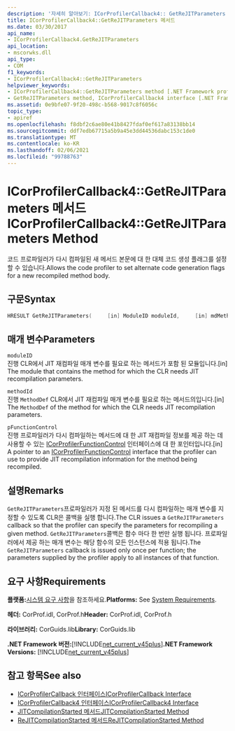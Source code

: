 ```yaml
---
description: '자세히 알아보기: ICorProfilerCallback4:: GetReJITParameters 메서드'
title: ICorProfilerCallback4::GetReJITParameters 메서드
ms.date: 03/30/2017
api_name:
- ICorProfilerCallback4.GetReJITParameters
api_location:
- mscorwks.dll
api_type:
- COM
f1_keywords:
- ICorProfilerCallback4::GetReJITParameters
helpviewer_keywords:
- ICorProfilerCallback4::GetReJITParameters method [.NET Framework profiling]
- GetReJITParameters method, ICorProfilerCallback4 interface [.NET Framework profiling]
ms.assetid: 0e9bfe07-9f20-498c-b568-9017c8f6056c
topic_type:
- apiref
ms.openlocfilehash: f8dbf2c6ae80e41b8427fdaf0ef617a83138bb14
ms.sourcegitcommit: ddf7edb67715a5b9a45e3dd44536dabc153c1de0
ms.translationtype: MT
ms.contentlocale: ko-KR
ms.lasthandoff: 02/06/2021
ms.locfileid: "99788763"
---
```

# <a name="icorprofilercallback4getrejitparameters-method"></a><span data-ttu-id="2c51f-103">ICorProfilerCallback4::GetReJITParameters 메서드</span><span class="sxs-lookup"><span data-stu-id="2c51f-103">ICorProfilerCallback4::GetReJITParameters Method</span></span>

<span data-ttu-id="2c51f-104">코드 프로파일러가 다시 컴파일된 새 메서드 본문에 대 한 대체 코드 생성 플래그를 설정할 수 있습니다.</span><span class="sxs-lookup"><span data-stu-id="2c51f-104">Allows the code profiler to set alternate code generation flags for a new recompiled method body.</span></span>  
  
## <a name="syntax"></a><span data-ttu-id="2c51f-105">구문</span><span class="sxs-lookup"><span data-stu-id="2c51f-105">Syntax</span></span>  
  
```cpp  
HRESULT GetReJITParameters(     [in] ModuleID moduleId,     [in] mdMethodDef methodId,     [in] ICorProfilerFunctionControl *pFunctionControl);  
```  
  
## <a name="parameters"></a><span data-ttu-id="2c51f-106">매개 변수</span><span class="sxs-lookup"><span data-stu-id="2c51f-106">Parameters</span></span>  

 `moduleID`  
 <span data-ttu-id="2c51f-107">진행 CLR에서 JIT 재컴파일 매개 변수를 필요로 하는 메서드가 포함 된 모듈입니다.</span><span class="sxs-lookup"><span data-stu-id="2c51f-107">[in] The module that contains the method for which the CLR needs JIT recompilation parameters.</span></span>  
  
 `methodId`  
 <span data-ttu-id="2c51f-108">진행 `MethodDef` CLR에서 JIT 재컴파일 매개 변수를 필요로 하는 메서드의입니다.</span><span class="sxs-lookup"><span data-stu-id="2c51f-108">[in] The `MethodDef` of the method for which the CLR needs JIT recompilation parameters.</span></span>  
  
 `pFunctionControl`  
 <span data-ttu-id="2c51f-109">진행 프로파일러가 다시 컴파일하는 메서드에 대 한 JIT 재컴파일 정보를 제공 하는 데 사용할 수 있는 [ICorProfilerFunctionControl](icorprofilerfunctioncontrol-interface.md) 인터페이스에 대 한 포인터입니다.</span><span class="sxs-lookup"><span data-stu-id="2c51f-109">[in] A pointer to an [ICorProfilerFunctionControl](icorprofilerfunctioncontrol-interface.md) interface that the profiler can use to provide JIT recompilation information for the method being recompiled.</span></span>  
  
## <a name="remarks"></a><span data-ttu-id="2c51f-110">설명</span><span class="sxs-lookup"><span data-stu-id="2c51f-110">Remarks</span></span>  

 <span data-ttu-id="2c51f-111">`GetReJITParameters`프로파일러가 지정 된 메서드를 다시 컴파일하는 매개 변수를 지정할 수 있도록 CLR은 콜백을 실행 합니다.</span><span class="sxs-lookup"><span data-stu-id="2c51f-111">The CLR issues a `GetReJITParameters` callback so that the profiler can specify the parameters for recompiling a given method.</span></span> <span data-ttu-id="2c51f-112">`GetReJITParameters`콜백은 함수 마다 한 번만 실행 됩니다. 프로파일러에서 제공 하는 매개 변수는 해당 함수의 모든 인스턴스에 적용 됩니다.</span><span class="sxs-lookup"><span data-stu-id="2c51f-112">The `GetReJITParameters` callback is issued only once per function; the parameters supplied by the profiler apply to all instances of that function.</span></span>  
  
## <a name="requirements"></a><span data-ttu-id="2c51f-113">요구 사항</span><span class="sxs-lookup"><span data-stu-id="2c51f-113">Requirements</span></span>  

 <span data-ttu-id="2c51f-114">**플랫폼:**[시스템 요구 사항](../../get-started/system-requirements.md)을 참조하세요.</span><span class="sxs-lookup"><span data-stu-id="2c51f-114">**Platforms:** See [System Requirements](../../get-started/system-requirements.md).</span></span>  
  
 <span data-ttu-id="2c51f-115">**헤더:** CorProf.idl, CorProf.h</span><span class="sxs-lookup"><span data-stu-id="2c51f-115">**Header:** CorProf.idl, CorProf.h</span></span>  
  
 <span data-ttu-id="2c51f-116">**라이브러리:** CorGuids.lib</span><span class="sxs-lookup"><span data-stu-id="2c51f-116">**Library:** CorGuids.lib</span></span>  
  
 <span data-ttu-id="2c51f-117">**.NET Framework 버전:**[!INCLUDE[net_current_v45plus](../../../../includes/net-current-v45plus-md.md)]</span><span class="sxs-lookup"><span data-stu-id="2c51f-117">**.NET Framework Versions:** [!INCLUDE[net_current_v45plus](../../../../includes/net-current-v45plus-md.md)]</span></span>  
  
## <a name="see-also"></a><span data-ttu-id="2c51f-118">참고 항목</span><span class="sxs-lookup"><span data-stu-id="2c51f-118">See also</span></span>

- [<span data-ttu-id="2c51f-119">ICorProfilerCallback 인터페이스</span><span class="sxs-lookup"><span data-stu-id="2c51f-119">ICorProfilerCallback Interface</span></span>](icorprofilercallback-interface.md)
- [<span data-ttu-id="2c51f-120">ICorProfilerCallback4 인터페이스</span><span class="sxs-lookup"><span data-stu-id="2c51f-120">ICorProfilerCallback4 Interface</span></span>](icorprofilercallback4-interface.md)
- [<span data-ttu-id="2c51f-121">JITCompilationStarted 메서드</span><span class="sxs-lookup"><span data-stu-id="2c51f-121">JITCompilationStarted Method</span></span>](icorprofilercallback-jitcompilationstarted-method.md)
- [<span data-ttu-id="2c51f-122">ReJITCompilationStarted 메서드</span><span class="sxs-lookup"><span data-stu-id="2c51f-122">ReJITCompilationStarted Method</span></span>](icorprofilercallback4-rejitcompilationstarted-method.md)
